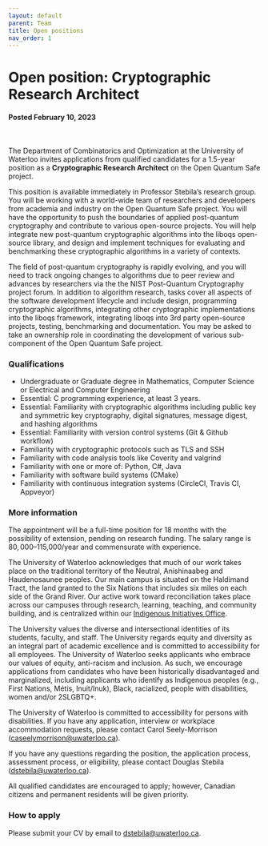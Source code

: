 ```yaml
---
layout: default
parent: Team
title: Open positions
nav_order: 1
---
```


# Open position: Cryptographic Research Architect

#### Posted February 10, 2023

<br>

The Department of Combinatorics and Optimization at the University of Waterloo invites applications from qualified candidates for a 1.5-year position as a **Cryptographic Research Architect** on the Open Quantum Safe project. 

This position is available immediately in Professor Stebila’s research group. You will be working with a world-wide team of researchers and developers from academia and industry on the Open Quantum Safe project. You will have the opportunity to push the boundaries of applied post-quantum cryptography and contribute to various open-source projects. You will help integrate new post-quantum cryptographic algorithms into the liboqs open-source library, and design and implement techniques for evaluating and benchmarking these cryptographic algorithms in a variety of contexts. 

The field of post-quantum cryptography is rapidly evolving, and you will need to track ongoing changes to algorithms due to peer review and advances by researchers via the the NIST Post-Quantum Cryptography project forum.  In addition to algorithm research, tasks cover all aspects of the software development lifecycle and include design, programming cryptographic algorithms, integrating other cryptographic implementations into the liboqs framework, integrating liboqs into 3rd party open-source projects, testing, benchmarking and documentation. You may be asked to take an ownership role in coordinating the development of various sub-component of the Open Quantum Safe project.

### Qualifications

- Undergraduate or Graduate degree in Mathematics, Computer Science or Electrical and Computer Engineering
- Essential: C programming experience, at least 3 years.
- Essential: Familiarity with cryptographic algorithms including public key and symmetric key cryptography, digital signatures, message digest, and hashing algorithms
- Essential: Familiarity with version control systems (Git & Github workflow)
- Familiarity with cryptographic protocols such as TLS and SSH
- Familiarity with code analysis tools like Coverity and valgrind
- Familiarity with one or more of: Python, C#, Java
- Familiarity with software build systems (CMake)
- Familiarity with continuous integration systems (CircleCI, Travis CI, Appveyor)

### More information

The appointment will be a full-time position for 18 months with the possibility of extension, pending on research funding. The salary range is $80,000–$115,000/year and commensurate with experience. 

The University of Waterloo acknowledges that much of our work takes place on the traditional territory of the Neutral, Anishinaabeg and Haudenosaunee peoples. Our main campus is situated on the Haldimand Tract, the land granted to the Six Nations that includes six miles on each side of the Grand River. Our active work toward reconciliation takes place across our campuses through research, learning, teaching, and community building, and is centralized within our [Indigenous Initiatives Office](https://uwaterloo.ca/human-rights-equity-inclusion/indigenousinitiatives).

The University values the diverse and intersectional identities of its students, faculty, and staff. The University regards equity and diversity as an integral part of academic excellence and is committed to accessibility for all employees. The University of Waterloo seeks applicants who embrace our values of equity, anti-racism and inclusion.  As such, we encourage applications from candidates who have been historically disadvantaged and marginalized, including applicants who identify as Indigenous peoples (e.g., First Nations, Métis, Inuit/Inuk), Black, racialized, people with disabilities, women and/or 2SLGBTQ+.

The University of Waterloo is committed to accessibility for persons with disabilities. If you have any application, interview or workplace accommodation requests, please contact Carol Seely-Morrison (caseelymorrison@uwaterloo.ca).

If you have any questions regarding the position, the application process, assessment process, or eligibility, please contact Douglas Stebila (dstebila@uwaterloo.ca).

All qualified candidates are encouraged to apply; however, Canadian citizens and permanent residents will be given priority.

### How to apply

Please submit your CV by email to [dstebila@uwaterloo.ca](mailto:dstebila@uwaterloo.ca).
